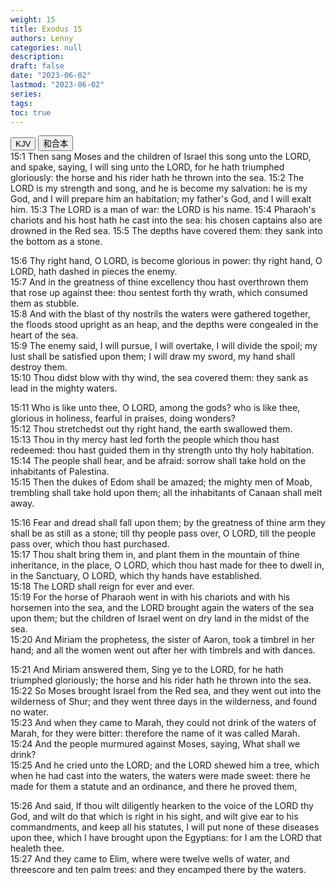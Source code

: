 ```yaml
---
weight: 15
title: Exodus 15
authors: Lenny
categories: null
description: 
draft: false
date: "2023-06-02"
lastmod: "2023-06-02"
series: 
tags: 
toc: true
---
```


<!--more-->

<!-- Tab links -->
<div class="tab">
  <button class="tablinks active" onclick="tablabel(event, 'english')">KJV</button>
  <button class="tablinks" onclick="tablabel(event, 'chinese')">和合本</button>
  
</div>

<!-- Tab content -->
<div id="english" class="tabcontent" style="display:block">
15:1 Then sang Moses and the children of Israel this song unto the LORD, and spake, saying, I will sing unto the LORD, for he hath triumphed gloriously: the horse and his rider hath he thrown into the sea.  
15:2 The LORD is my strength and song, and he is become my salvation: he is my God, and I will prepare him an habitation; my father's God, and I will exalt him.  
15:3 The LORD is a man of war: the LORD is his name.  
15:4 Pharaoh's chariots and his host hath he cast into the sea: his chosen captains also are drowned in the Red sea.  
15:5 The depths have covered them: they sank into the bottom as a stone.  

15:6 Thy right hand, O LORD, is become glorious in power: thy right hand, O LORD, hath dashed in pieces the enemy.  
15:7 And in the greatness of thine excellency thou hast overthrown them that rose up against thee: thou sentest forth thy wrath, which consumed them as stubble.  
15:8 And with the blast of thy nostrils the waters were gathered together, the floods stood upright as an heap, and the depths were congealed in the heart of the sea.  
15:9 The enemy said, I will pursue, I will overtake, I will divide the spoil; my lust shall be satisfied upon them; I will draw my sword, my hand shall destroy them.  
15:10 Thou didst blow with thy wind, the sea covered them: they sank as lead in the mighty waters.  

15:11 Who is like unto thee, O LORD, among the gods? who is like thee, glorious in holiness, fearful in praises, doing wonders?  
15:12 Thou stretchedst out thy right hand, the earth swallowed them.  
15:13 Thou in thy mercy hast led forth the people which thou hast redeemed: thou hast guided them in thy strength unto thy holy habitation.  
15:14 The people shall hear, and be afraid: sorrow shall take hold on the inhabitants of Palestina.  
15:15 Then the dukes of Edom shall be amazed; the mighty men of Moab, trembling shall take hold upon them; all the inhabitants of Canaan shall melt away.  

15:16 Fear and dread shall fall upon them; by the greatness of thine arm they shall be as still as a stone; till thy people pass over, O LORD, till the people pass over, which thou hast purchased.  
15:17 Thou shalt bring them in, and plant them in the mountain of thine inheritance, in the place, O LORD, which thou hast made for thee to dwell in, in the Sanctuary, O LORD, which thy hands have established.  
15:18 The LORD shall reign for ever and ever.  
15:19 For the horse of Pharaoh went in with his chariots and with his horsemen into the sea, and the LORD brought again the waters of the sea upon them; but the children of Israel went on dry land in the midst of the sea.  
15:20 And Miriam the prophetess, the sister of Aaron, took a timbrel in her hand; and all the women went out after her with timbrels and with dances.  

15:21 And Miriam answered them, Sing ye to the LORD, for he hath triumphed gloriously; the horse and his rider hath he thrown into the sea.  
15:22 So Moses brought Israel from the Red sea, and they went out into the wilderness of Shur; and they went three days in the wilderness, and found no water.  
15:23 And when they came to Marah, they could not drink of the waters of Marah, for they were bitter: therefore the name of it was called Marah.  
15:24 And the people murmured against Moses, saying, What shall we drink?  
15:25 And he cried unto the LORD; and the LORD shewed him a tree, which when he had cast into the waters, the waters were made sweet: there he made for them a statute and an ordinance, and there he proved them,  

15:26 And said, If thou wilt diligently hearken to the voice of the LORD thy God, and wilt do that which is right in his sight, and wilt give ear to his commandments, and keep all his statutes, I will put none of these diseases upon thee, which I have brought upon the Egyptians: for I am the LORD that healeth thee.  
15:27 And they came to Elim, where were twelve wells of water, and threescore and ten palm trees: and they encamped there by the waters.  

</div>


<div id="chinese" class="tabcontent">

</div>


